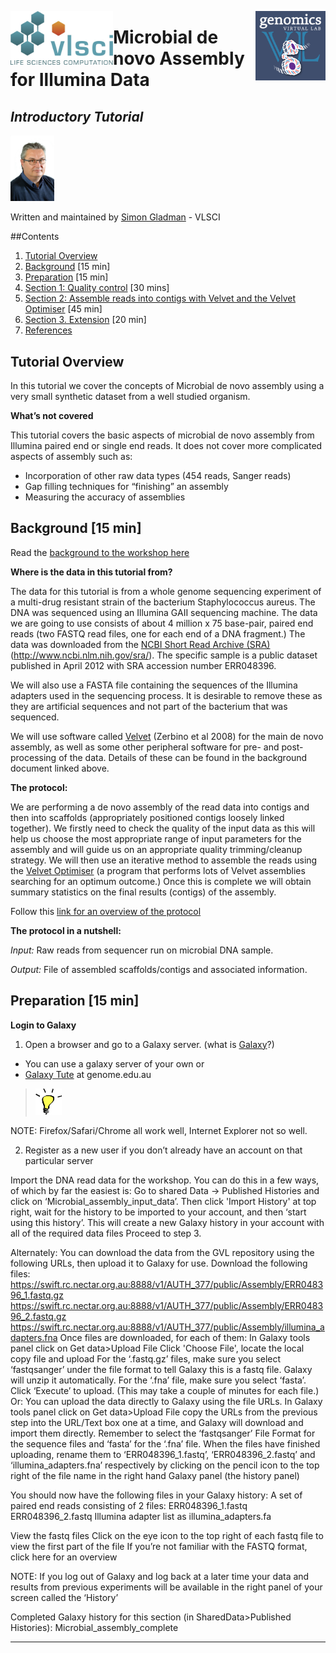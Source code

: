
<p>
<a href=http://vlsci.org.au><img src="media/vlsci_logo.jpg" alt="VLSCI logo" align="left" width="164"/></a>
<a href=http://genome.edu.au><img src="media/gvl_logo.jpg" alt="GVL logo" align="right" width="112"/></a>
</p>
<p></p>

# Microbial de novo Assembly for Illumina Data

## *Introductory Tutorial*

<img src="media/D4D_5503X.jpg" width="70"/>

Written and maintained by [Simon Gladman](mailto:simon.gladman@unimelb.edu.au) - VLSCI

<!-- toc -->
##Contents

1. [Tutorial Overview](#1-tutorial-overview)
2. [Background](#2-background-15-min) [15 min]
3. [Preparation](#3-preparation-15-min) [15 min]
4. [Section 1: Quality control](#4-section-1-quality-control-30-mins) [30 mins]
5. [Section 2: Assemble reads into contigs with Velvet and the Velvet Optimiser](#5-section-2-assemble-reads-into-contigs-with-velvet-and-the-velvet-optimiser-45-min) [45 min]
6. [Section 3. Extension](#6-section-3-extension-20-min) [20 min]
7. [References](#7-references)

## Tutorial Overview

In this tutorial we cover the concepts of Microbial de novo assembly using a very small synthetic dataset from a well studied organism.


**What’s not covered**

This tutorial covers the basic aspects of microbial de novo assembly from Illumina paired end or single end reads.
It does not cover more complicated aspects of assembly such as:
* Incorporation of other raw data types (454 reads, Sanger reads)
* Gap filling techniques for “finishing” an assembly
* Measuring the accuracy of assemblies

## Background [15 min]

Read the [background to the workshop here](assembly_background.md)

**Where is the data in this tutorial from?**

The data for this tutorial is from a whole genome sequencing experiment of a multi-drug resistant strain of the bacterium Staphylococcus aureus. The DNA was sequenced using an Illumina GAII sequencing machine. The data we are going to use consists of about 4 million x 75 base-pair, paired end reads (two FASTQ read files, one for each end of a DNA fragment.) The data was downloaded from the [NCBI Short Read Archive (SRA)](http://www.ncbi.nlm.nih.gov/sra/) (http://www.ncbi.nlm.nih.gov/sra/). The specific sample is a public dataset published in April 2012 with SRA accession number ERR048396.

We will also use a FASTA file containing the sequences of the Illumina adapters used in the sequencing process. It is desirable to remove these as they are artificial sequences and not part of the bacterium that was sequenced.

We will use software called [Velvet](https://www.ebi.ac.uk/~zerbino/velvet/) (Zerbino et al 2008) for the main de novo assembly, as well as some other peripheral software for pre- and post-processing of the data. Details of these can be found in the background document linked above.

**The protocol:**

We are performing a de novo assembly of the read data into contigs and then into scaffolds (appropriately positioned contigs loosely linked together). We firstly need to check the quality of the input data as this will help us choose the most appropriate range of input parameters for the assembly and will guide us on an appropriate quality trimming/cleanup strategy. We will then use an iterative method to assemble the reads using the [Velvet Optimiser](http://www.vicbioinformatics.com/software.velvetoptimiser.shtml) (a program that performs lots of Velvet assemblies searching for an optimum outcome.) Once this is complete we will obtain summary statistics on the final results (contigs) of the assembly.

Follow this [link for an overview of the protocol](protocol.md)

**The protocol in a nutshell:**

*Input:* Raw reads from sequencer run on microbial DNA sample.

*Output:* File of assembled scaffolds/contigs and associated information.


## Preparation [15 min]

**Login to Galaxy**

1. Open a browser and go to a Galaxy server. (what is [Galaxy](assembly_background.md)?)
  * You can use a galaxy server of your own or
  * [Galaxy Tute](http://galaxy-tut.genome.edu.au) at genome.edu.au


  >  <img src="media/tips.png" alt="Tip" height="42" width="42"/>
  NOTE: Firefox/Safari/Chrome all work well, Internet Explorer not so well.

2. Register as a new user if you don’t already have an account on that particular server


Import the DNA read data for the workshop. You can do this in a few ways, of which by far the easiest is:
Go to shared Data -> Published Histories and click on  ‘Microbial_assembly_input_data’. Then click 'Import History' at top right, wait for the history to be imported to your account, and then ‘start using this history’.
This will create a new Galaxy history in your account with all of the required data files
Proceed to step 3.

Alternately:
You can download the data from the GVL repository using the following URLs, then upload it to Galaxy for use.
Download the following files:
https://swift.rc.nectar.org.au:8888/v1/AUTH_377/public/Assembly/ERR048396_1.fastq.gz
https://swift.rc.nectar.org.au:8888/v1/AUTH_377/public/Assembly/ERR048396_2.fastq.gz
https://swift.rc.nectar.org.au:8888/v1/AUTH_377/public/Assembly/illumina_adapters.fna
Once files are downloaded, for each of them:
In Galaxy tools panel click on Get data>Upload File
Click 'Choose File', locate the local copy file and upload
For the ‘.fastq.gz’ files, make sure you select ‘fastqsanger’ under the file format to tell Galaxy this is a fastq file. Galaxy will unzip it automatically. For the ‘.fna’ file, make sure you select ‘fasta’.
Click ‘Execute’ to upload. (This may take a couple of minutes for each file.)
Or:
You can upload the data directly to Galaxy using the file URLs.
In Galaxy tools panel click on Get data>Upload File
copy the URLs from the previous step into the URL/Text box one at a time, and Galaxy will download and import them directly. Remember to select the ‘fastqsanger’ File Format for the sequence files and ‘fasta’ for the ‘.fna’ file.
When the files have finished uploading, rename them to ‘ERR048396_1.fastq’, ‘ERR048396_2.fastq’ and ‘illumina_adapters.fna’ respectively by clicking on the pencil icon to the top right of the file name in the right hand Galaxy panel (the history panel)


You should now have the following files in your Galaxy history:
A set of paired end reads consisting of 2 files:
ERR048396_1.fastq
ERR048396_2.fastq
Illumina adapter list as illumina_adapters.fa


View the fastq files
Click on the eye icon to the top right of each fastq file to view the first part of the file
If you’re not familiar with the FASTQ format, click here for an overview

NOTE: If you log out of Galaxy and log back at a later time your data and results from previous experiments will be available in the right panel of your screen called the ‘History’


Completed Galaxy history for this section (in SharedData>Published Histories): Microbial_assembly_complete



  ----------------------------------------------

[//]: # (These are reference links used in the body of this note and get stripped out when the markdown processor does it's job. There is no need to format nicely because it shouldn't be seen. Thanks SO - http://stackoverflow.com/questions/4823468/store-comments-in-markdown-syntax)
